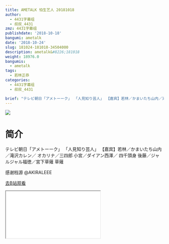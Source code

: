 ```yaml
---
title: AMETALK 怕生艺人 20181018
author:
  - 4431字幕组
  - 叔叔_4431
zmz: 4431字幕组
publishdate: '2018-10-18'
bangumi: ametalk
date: '2018-10-24'
slug: 181024-181018-34504000
description: ametalk&#8226;181018
weight: 18976.0
bangumis:
  - ametalk
tags:
  - 若林正恭
categories:
  - 4431字幕组
  - 叔叔_4431

brief: "テレビ朝日「アメトーーク」 「人見知り芸人」 【嘉宾】若林／かまいたち山内／滝沢カレン／ オカリナ／三四郎 小宮／ダイアン西澤／ 四千頭身 後藤／ジャルジャル福徳／宮下草薙 草薙 感谢档源 @AKIRALEEE"
---
```

![](https://i.imgur.com/FQwUrfp.jpg)
# 简介  
テレビ朝日「アメトーーク」
「人見知り芸人」
【嘉宾】若林／かまいたち山内／滝沢カレン／
オカリナ／三四郎 小宮／ダイアン西澤／
四千頭身 後藤／ジャルジャル福徳／宮下草薙 草薙

感谢档源 @AKIRALEEE  

[去B站观看](https://www.bilibili.com/video/av34504000/)
<div class ="resp-container"><iframe class="testiframe" src="//player.bilibili.com/player.html?aid=34504000"", scrolling="no", allowfullscreen="true" > </iframe></div> 
